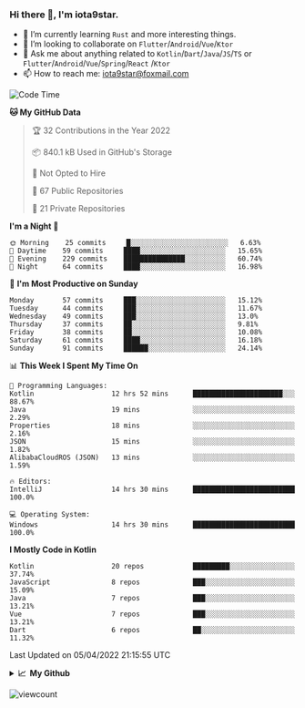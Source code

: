 ### Hi there 👋, I'm iota9star.

- 🌱 I’m currently learning `Rust` and more interesting things.
- 👯 I’m looking to collaborate on `Flutter`/`Android`/`Vue`/`Ktor`
- 💬 Ask me about anything related to `Kotlin`/`Dart`/`Java`/`JS`/`TS` or `Flutter`/`Android`/`Vue`/`Spring`/`React`
  /`Ktor`
- 📫 How to reach me: [iota9star@foxmail.com](iota9star@foxmail.com)



<!--START_SECTION:waka-->
![Code Time](http://img.shields.io/badge/Code%20Time-2%2C702%20hrs%2020%20mins-blue)

**🐱 My GitHub Data** 

> 🏆 32 Contributions in the Year 2022
 > 
> 📦 840.1 kB Used in GitHub's Storage 
 > 
> 🚫 Not Opted to Hire
 > 
> 📜 67 Public Repositories 
 > 
> 🔑 21 Private Repositories  
 > 
**I'm a Night 🦉** 

```text
🌞 Morning    25 commits     █░░░░░░░░░░░░░░░░░░░░░░░░   6.63% 
🌆 Daytime    59 commits     ████░░░░░░░░░░░░░░░░░░░░░   15.65% 
🌃 Evening    229 commits    ███████████████░░░░░░░░░░   60.74% 
🌙 Night      64 commits     ████░░░░░░░░░░░░░░░░░░░░░   16.98%

```
📅 **I'm Most Productive on Sunday** 

```text
Monday       57 commits     ███░░░░░░░░░░░░░░░░░░░░░░   15.12% 
Tuesday      44 commits     ███░░░░░░░░░░░░░░░░░░░░░░   11.67% 
Wednesday    49 commits     ███░░░░░░░░░░░░░░░░░░░░░░   13.0% 
Thursday     37 commits     ██░░░░░░░░░░░░░░░░░░░░░░░   9.81% 
Friday       38 commits     ██░░░░░░░░░░░░░░░░░░░░░░░   10.08% 
Saturday     61 commits     ████░░░░░░░░░░░░░░░░░░░░░   16.18% 
Sunday       91 commits     ██████░░░░░░░░░░░░░░░░░░░   24.14%

```


📊 **This Week I Spent My Time On** 

```text
💬 Programming Languages: 
Kotlin                   12 hrs 52 mins      ██████████████████████░░░   88.67% 
Java                     19 mins             ░░░░░░░░░░░░░░░░░░░░░░░░░   2.29% 
Properties               18 mins             ░░░░░░░░░░░░░░░░░░░░░░░░░   2.16% 
JSON                     15 mins             ░░░░░░░░░░░░░░░░░░░░░░░░░   1.82% 
AlibabaCloudROS (JSON)   13 mins             ░░░░░░░░░░░░░░░░░░░░░░░░░   1.59%

🔥 Editors: 
IntelliJ                 14 hrs 30 mins      █████████████████████████   100.0%

💻 Operating System: 
Windows                  14 hrs 30 mins      █████████████████████████   100.0%

```

**I Mostly Code in Kotlin** 

```text
Kotlin                   20 repos            █████████░░░░░░░░░░░░░░░░   37.74% 
JavaScript               8 repos             ███░░░░░░░░░░░░░░░░░░░░░░   15.09% 
Java                     7 repos             ███░░░░░░░░░░░░░░░░░░░░░░   13.21% 
Vue                      7 repos             ███░░░░░░░░░░░░░░░░░░░░░░   13.21% 
Dart                     6 repos             ██░░░░░░░░░░░░░░░░░░░░░░░   11.32%

```



 Last Updated on 05/04/2022 21:15:55 UTC
<!--END_SECTION:waka-->

<details>
  <summary><b>📈&nbsp;&nbsp;My Github</b></summary>
  <br>
  <img src='https://github-profile-trophy.vercel.app/?username=iota9star'>
  <img src='https://bad-apple-github-readme.vercel.app/api?show_bg=1&username=iota9star&hide_title=true'>
  <img src='http://cr-skills-chart-widget.azurewebsites.net/api/api?username=iota9star'>
</details>


![viewcount](https://count.getloli.com/get/@iota9star?theme=rule34)
